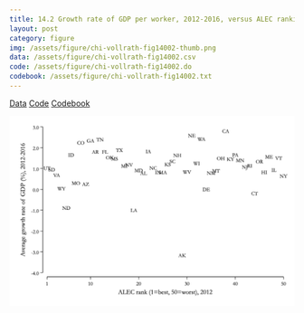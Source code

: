 ```yaml
---
title: 14.2 Growth rate of GDP per worker, 2012-2016, versus ALEC ranking, by state
layout: post
category: figure
img: /assets/figure/chi-vollrath-fig14002-thumb.png
data: /assets/figure/chi-vollrath-fig14002.csv
code: /assets/figure/chi-vollrath-fig14002.do
codebook: /assets/figure/chi-vollrath-fig14002.txt
---
```


[Data](/assets/figure/chi-vollrath-fig14002.csv) [Code](/assets/figure/chi-vollrath-fig14002.do) [Codebook](/assets/figure/chi-vollrath-fig14002.txt)

![14.2 Growth rate of GDP per worker, 2012-2016, versus ALEC ranking, by state](/assets/figure/chi-vollrath-fig14002.png)
